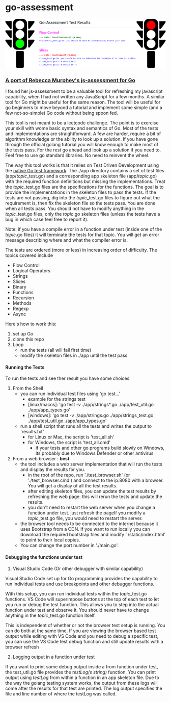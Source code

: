 # go-assessment

<p align="center">
<img src="static/gobanner.svg"/>
<p>


### [A port of Rebecca Murphey's js-assessment for Go](https://github.com/rmurphey/js-assessment)

I found her js-assessment to be a valuable tool for refreshing my javascript capability, when I
had not written any JavaScript for a few months. A similar tool for Go might be useful
for the same reason. The tool will be useful for go beginners to move beyond a tutorial and
implement some simple (and a few not-so-simple) Go code without being spoon fed.

This tool is not meant to be a leetcode challenge. The point is to exercise your skill with wome basic syntax and semantics of Go.
Most of the tests and implementations are straightforward. A few are harder, require a bit of
algorithm knowledge or the ability to look up a solution. If you have gone through the
official golang tutorial you will know enough to make most of the tests pass. For the rest
go ahead and look up a solution if you need to. Feel free to use go standard libraries. 
No need to reinvent the wheel. 

The way this tool works is that it relies on Test Driven Development using the [native Go test
framework](https://golang.org/pkg/testing/). The ./app directory
contains a set of test files (app/*topic*_test.go) and a corresponding app skeleton file (app/*topic*.go) with
the required function definitions but missing the implementations. Treat the *topic*_test.go files
are the specifications for the functions. The goal is to provide the implementations in the
skeleton files to pass the tests. If the tests are not passing, dig into the *topic*_test.go files
to figure out what the requirement is, then fix the skeleton file so the tests pass.
You are done when all tests pass. You should not have to modify anything in the *topic*_test.go files,
only the *topic*.go skeleton files (unless the tests have a bug in which case feel free to report it).

Note: if you have a compile error in a function under test (inside one of the *topic*.go files) it will terminate the tests for that
topic. You will get an error message describing where and what the compiler error is.

The tests are ordered (more or less) in increasing order of difficulty. The topics covered include 
  - Flow Control
  - Logical Operators
  - Strings
  - Slices
  - Binary
  - Functions
  - Recursion
  - Methods
  - Regexp
  - Async

Here's how to work this:

1. set up Go
2. clone this repo
3. Loop
   - run the tests (all will fail first time)
   - modify the skeleton files in ./app until the test pass

#### Running the Tests
To run the tests and see ther result you have some choices.

1. From the Shell
   - you can run individual test files using 'go test...'
     - example for the strings test 
     - \[linux/macos\]: 'go test -v ./app/strings\*.go ./app/test_util.go ./app/app_types.go'
     - \[windows\]: 'go test -v ./app/strings.go ./app/strings_test.go ./app/test_util.go ./app/app_types.go'
   - run a shell script that runs all the tests and writes the output to 'results.txt'
     - for Linux or Mac, the script is 'test_all.sh'
     - for Windows, the script is 'test_all.cmd'
       - if your tests and other go programs build slowly on Windows, its probably due to Windows Defender or other antivirus
2. From a web browser : **best**
   - the tool includes a web server implementation that will run the tests and display the results for you.
     - in the root of the repo, run './test_browser.sh' (or './test_browser.cmd') and connect to the ip:8080 with a browser. You will get a display of all the test results. 
     - after editing skeleton files, you can update the test results by refreshing the web page. this will rerun the tests and update the results.
     - you don't need to restart the web server when you change a function under test. just refresh the pageIf you modify a *topic*_test.go file, you would need to restart the server.
   - the browser tool needs to be connected to the internet because it uses Bootstrap from a CDN. If you want to run locally you can download the required bootstrap files and modify './static/index.html' to point to their local copies.
   - You can change the port number in './main.go'.


#### Debugging the functions under test

1. Visual Studio Code (Or other debugger with similar capability)

Visual Studio Code set up for Go programming provides the capability to run individual tests and use breakpoints and other
debugger functions.

With this setup, you can run individual tests within the *topic*_test.go functions. VS Code will superimpose buttons
at the top of each test to let you run or debug the test function. This allows you to step into the actual function
under test and observe it. You should never have to change anything in the *topic*_test.go function itself.

This is independent of whether or not the browser test setup is running. You can do both at the same time. If you
are viewing the browser based test output while editing with VS Code and you need to debug a specific test, you can 
use the VS Code test debug function and still update results with a browser refresh

2. Logging output in a function under test

If you want to print some debug output inside a from function under test, the test_util.go file provides the *testLog(s string)* function.
You can print output using *testLog* from within a function in an app skeleton file. Due to the way the golang testing system works, the output from these logs will come after the results for that test are printed. The log output specifies the file and line number of where the testLog was called.
